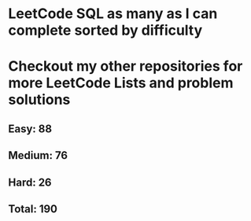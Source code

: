 <h1>LeetCode SQL as many as I can complete sorted by difficulty</h1>
<h1> Checkout my other repositories for more LeetCode Lists and problem solutions</h1>

<h2>Easy: 88</h2>
<h2>Medium: 76</h2>
<h2>Hard: 26</h2>
<h2>Total: 190</h2>

